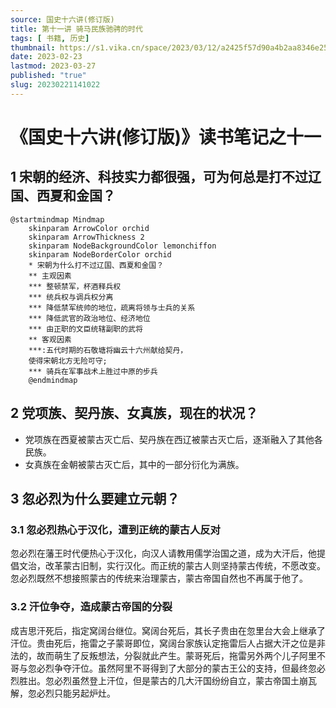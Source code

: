 ```yaml
---
source: 国史十六讲(修订版)
title: 第十一讲 骑马民族驰骋的时代
tags: [ 书籍, 历史]
thumbnail: https://s1.vika.cn/space/2023/03/12/a2425f57d90a4b2aa8346e2582d6963a
date: 2023-02-23
lastmod: 2023-03-27 
published: "true"
slug: 20230221141022
---
```

# 《国史十六讲(修订版)》读书笔记之十一

## 1 宋朝的经济、科技实力都很强，可为何总是打不过辽国、西夏和金国？

```plantuml
@startmindmap Mindmap
    skinparam ArrowColor orchid
    skinparam ArrowThickness 2
    skinparam NodeBackgroundColor lemonchiffon
    skinparam NodeBorderColor orchid
    * 宋朝为什么打不过辽国、西夏和金国？
    ** 主观因素
    *** 整顿禁军，杯酒释兵权
    *** 统兵权与调兵权分离
    *** 降低禁军统帅的地位，疏离将领与士兵的关系
    *** 降低武官的政治地位、经济地位
    *** 由正职的文臣统辖副职的武将
    ** 客观因素
    ***:五代时期的石敬塘将幽云十六州献给契丹，
    使得宋朝北方无险可守;
    *** 骑兵在军事战术上胜过中原的步兵
    @endmindmap
```
## 2 党项族、契丹族、女真族，现在的状况？

- 党项族在西夏被蒙古灭亡后、契丹族在西辽被蒙古灭亡后，逐渐融入了其他各民族。
- 女真族在金朝被蒙古灭亡后，其中的一部分衍化为满族。

## 3 忽必烈为什么要建立元朝？

### 3.1 忽必烈热心于汉化，遭到正统的蒙古人反对

忽必烈在藩王时代便热心于汉化，向汉人请教用儒学治国之道，成为大汗后，他提倡文治，改革蒙古旧制，实行汉化。而正统的蒙古人则坚持蒙古传统，不愿改变。忽必烈既然不想接照蒙古的传统来治理蒙古，蒙古帝国自然也不再属于他了。

### 3.2 汗位争夺，造成蒙古帝国的分裂

成吉思汗死后，指定窝阔台继位。窝阔台死后，其长子贵由在忽里台大会上继承了汗位。贵由死后，拖雷之子蒙哥即位，窝阔台家族认定拖雷后人占据大汗之位是非法的，故而萌生了反叛想法，分裂就此产生。蒙哥死后，拖雷另外两个儿子阿里不哥与忽必烈争夺汗位。虽然阿里不哥得到了大部分的蒙古王公的支持，但最终忽必烈胜出。忽必烈虽然登上汗位，但是蒙古的几大汗国纷纷自立，蒙古帝国土崩瓦解，忽必烈只能另起炉灶。